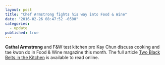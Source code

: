 ```yaml
---
layout: post
title: "Chef Armstrong fights his way into Food & Wine"
date: "2016-02-26 08:47:52 -0500"
categories: 
  - update
published: true
---
```




**Cathal Armstrong** and F&W test kitchen pro Kay Chun discuss cooking and tae kwon do in Food & Wine magazine this month. The full article [Two Black Belts in the Kitchen](http://www.foodandwine.com/blogs/two-black-belts-kitchen "Two Black Belts in the Kitchen") is available to read online.

